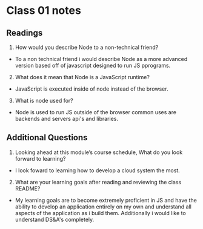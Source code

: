 # Class 01 notes

## Readings

1. How would you describe Node to a non-technical friend?

- To a non technical friend i would describe Node as a more advanced version based off of javascript designed to run JS pprograms.

2. What does it mean that Node is a JavaScript runtime?

- JavaScript is executed inside of node instead of the browser.

3. What is node used for?

- Node is used to run JS outside of the browser common uses are backends and servers api's and libraries. 

## Additional Questions

1. Looking ahead at this module’s course schedule, What do you look forward to learning?

- I look foward to learning how to develop a cloud system the most. 

2. What are your learning goals after reading and reviewing the class README?

- My learning goals are to become extremely proficient in JS and have the ability to develop an application entirely on my own and understand all aspects of the application as i build them. Additionally i would like to understand DS&A's completely.